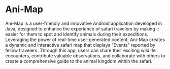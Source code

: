 # Ani-Map
Ani-Map is a user-friendly and innovative Android application developed in Java, designed to 
enhance the experience of safari travelers by making it easier for them to spot and identify 
animals during their expeditions. Leveraging the power of real-time user-generated content, 
Ani-Map creates a dynamic and interactive safari map that displays "Events" reported by
fellow travelers. Through this app, users can share their exciting wildlife encounters, 
contribute valuable observations, and collaborate with others to create a comprehensive 
guide to the animal kingdom within the safari.
